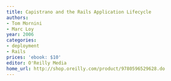 ```yaml
---
title: Capistrano and the Rails Application Lifecycle
authors:
- Tom Mornini
- Marc Loy
year: 2006
categories:
- deployment
- Rails
prices: 'ebook: $10'
editor: O'Reilly Media
home_url: http://shop.oreilly.com/product/9780596529628.do
---
```

